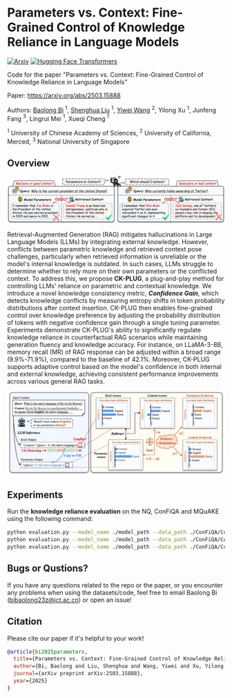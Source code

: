 Parameters vs. Context: Fine-Grained Control of Knowledge Reliance in Language Models
===

[![Arxiv](https://img.shields.io/badge/arXiv-2503.15888-B21A1B)](https://arxiv.org/abs/2503.15888)
[![Hugging Face Transformers](https://img.shields.io/badge/%F0%9F%A4%97-Transformers-blue)](https://github.com/huggingface/transformers)

Code for the paper "Parameters vs. Context: Fine-Grained Control of Knowledge Reliance in Language Models"

Paper: https://arxiv.org/abs/2503.15888

Authors: [Baolong Bi](https://byronbbl.github.io/) $^{1}$, [Shenghua Liu](https://shenghua-liu.github.io/) $^{1}$, [Yiwei Wang](https://wangywust.github.io/) $^{2}$, Yilong Xu $^{1}$, Junfeng Fang $^{3}$, Lingrui Mei $^{1}$, Xueqi Cheng $^{1}$

$^1$ University of Chinese Academy of Sciences, $^2$ University of California, Merced, $^3$ National University of Singapore  

## Overview

![Parameters vs. Context](overview.png)

Retrieval-Augmented Generation (RAG) mitigates hallucinations in Large Language Models (LLMs) by integrating external knowledge.
However, conflicts between parametric knowledge and retrieved context pose challenges, particularly when retrieved information is unreliable or the model's internal knowledge is outdated. 
In such cases, LLMs struggle to determine whether to rely more on their own parameters or the conflicted context.
To address this, we propose **CK-PLUG**, a plug-and-play method for controlling LLMs' reliance on parametric and contextual knowledge. 
We introduce a novel knowledge consistency metric, ***Confidence Gain***, which detects knowledge conflicts by measuring entropy shifts in token probability distributions after context insertion.
CK-PLUG then enables fine-grained control over knowledge preference by adjusting the probability distribution of tokens with negative confidence gain through a single tuning parameter.
Experiments demonstrate CK-PLUG's ability to significantly regulate knowledge reliance in counterfactual RAG scenarios while maintaining generation fluency and knowledge accuracy.
For instance, on LLaMA-3-8B, memory recall (MR) of RAG response can be adjusted within a broad range (9.9\%-71.9\%), compared to the baseline of 42.1\%.
Moreover, CK-PLUG supports adaptive control based on the model's confidence in both internal and external knowledge, achieving consistent performance improvements across various general RAG tasks. 

![CK-PLUG](framework.png)


## Experiments

Run the **knowledge reliance evaluation** on the NQ, ConFiQA and MQuAKE using the following command:  

```bash
python evaluation.py --model_name ./model_path --data_path ./ConFiQA/ConFiQA-QA.json --output_path ./result/output.json
python evaluation.py --model_name ./model_path --data_path ./ConFiQA/ConFiQA-QA.json --output_path ./result/output.json
python evaluation.py --model_name ./model_path --data_path ./ConFiQA/ConFiQA-QA.json --output_path ./result/output.json
```


## Bugs or Qustions?

If you have any questions related to the repo or the paper, or you encounter any problems when using the datasets/code, feel free to email Baolong Bi (bibaolong23z@ict.ac.cn) or open an issue!

## Citation

Please cite our paper if it's helpful to your work!
```bibtex
@article{bi2025parameters,
  title={Parameters vs. Context: Fine-Grained Control of Knowledge Reliance in Language Models},
  author={Bi, Baolong and Liu, Shenghua and Wang, Yiwei and Xu, Yilong and Fang, Junfeng and Mei, Lingrui and Cheng, Xueqi},
  journal={arXiv preprint arXiv:2503.15888},
  year={2025}
}
```
